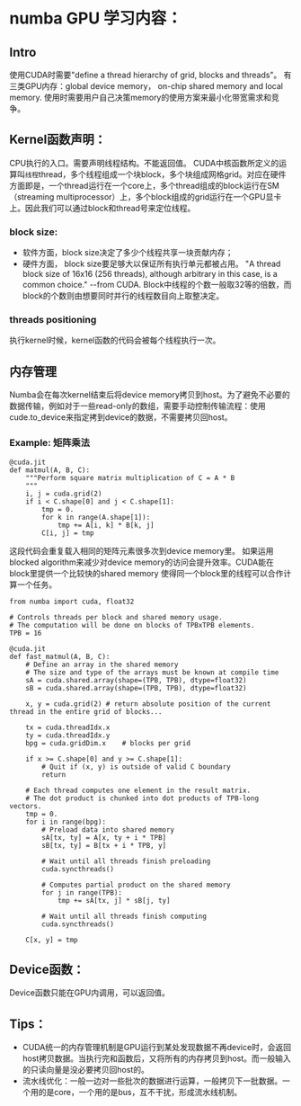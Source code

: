 # numba GPU 学习内容：

## Intro
使用CUDA时需要"define a thread hierarchy of grid, blocks and threads"。
有三类GPU内存：global device memory， on-chip shared memory and local memory. 使用时需要用户自己决策memory的使用方案来最小化带宽需求和竞争。

## Kernel函数声明：
CPU执行的入口。需要声明线程结构。不能返回值。
CUDA中核函数所定义的运算叫`线程`thread，多个线程组成一个块block，多个块组成网格grid。对应在硬件方面即是，一个thread运行在一个core上，多个thread组成的block运行在SM（streaming multiprocessor）上，多个block组成的grid运行在一个GPU显卡上。因此我们可以通过block和thread号来定位线程。

### block size:
- 软件方面，block size决定了多少个线程共享一块贡献内存；
- 硬件方面， block size要足够大以保证所有执行单元都被占用。
"A thread block size of 16x16 (256 threads), although arbitrary in this case, is a common choice." --from CUDA.
Block中线程的个数一般取32等的倍数，而block的个数则由想要同时并行的线程数目向上取整决定。


### threads positioning
执行kernel时候，kernel函数的代码会被每个线程执行一次。



## 内存管理
Numba会在每次kernel结束后将device memory拷贝到host。为了避免不必要的数据传输，例如对于一些read-only的数组，需要手动控制传输流程：使用cude.to_device来指定拷到device的数据，不需要拷贝回host。

### Example: 矩阵乘法
```
@cuda.jit
def matmul(A, B, C):
    """Perform square matrix multiplication of C = A * B
    """
    i, j = cuda.grid(2)
    if i < C.shape[0] and j < C.shape[1]:
        tmp = 0.
        for k in range(A.shape[1]):
            tmp += A[i, k] * B[k, j]
        C[i, j] = tmp

```
这段代码会重复载入相同的矩阵元素很多次到device memory里。 如果运用blocked algorithm来减少对device memory的访问会提升效率。CUDA能在block里提供一个比较快的shared memory 使得同一个block里的线程可以合作计算一个任务。
```
from numba import cuda, float32

# Controls threads per block and shared memory usage.
# The computation will be done on blocks of TPBxTPB elements.
TPB = 16

@cuda.jit
def fast_matmul(A, B, C):
    # Define an array in the shared memory
    # The size and type of the arrays must be known at compile time
    sA = cuda.shared.array(shape=(TPB, TPB), dtype=float32)
    sB = cuda.shared.array(shape=(TPB, TPB), dtype=float32)

    x, y = cuda.grid(2) # return absolute position of the current thread in the entire grid of blocks...

    tx = cuda.threadIdx.x
    ty = cuda.threadIdx.y
    bpg = cuda.gridDim.x    # blocks per grid

    if x >= C.shape[0] and y >= C.shape[1]:
        # Quit if (x, y) is outside of valid C boundary
        return

    # Each thread computes one element in the result matrix.
    # The dot product is chunked into dot products of TPB-long vectors.
    tmp = 0.
    for i in range(bpg):
        # Preload data into shared memory
        sA[tx, ty] = A[x, ty + i * TPB]
        sB[tx, ty] = B[tx + i * TPB, y]

        # Wait until all threads finish preloading
        cuda.syncthreads()

        # Computes partial product on the shared memory
        for j in range(TPB):
            tmp += sA[tx, j] * sB[j, ty]

        # Wait until all threads finish computing
        cuda.syncthreads()

    C[x, y] = tmp
```




## Device函数：
Device函数只能在GPU内调用，可以返回值。

## Tips：
- CUDA统一的内存管理机制是GPU运行到某处发现数据不再device时，会返回host拷贝数据。当执行完和函数后，又将所有的内存拷贝到host。而一般输入的只读向量是没必要拷贝回host的。
- 流水线优化：一般一边对一些批次的数据进行运算，一般拷贝下一批数据。一个用的是core，一个用的是bus，互不干扰，形成流水线机制。
